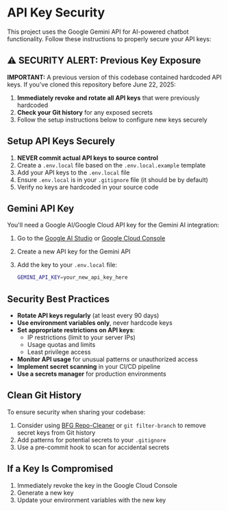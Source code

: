 # API Key Security

This project uses the Google Gemini API for AI-powered chatbot functionality. Follow these instructions to properly secure your API keys:

## ⚠️ SECURITY ALERT: Previous Key Exposure

**IMPORTANT:** A previous version of this codebase contained hardcoded API keys. If you've cloned this repository before June 22, 2025:

1. **Immediately revoke and rotate all API keys** that were previously hardcoded
2. **Check your Git history** for any exposed secrets
3. Follow the setup instructions below to configure new keys securely

## Setup API Keys Securely

1. **NEVER commit actual API keys to source control**
2. Create a `.env.local` file based on the `.env.local.example` template
3. Add your API keys to the `.env.local` file
4. Ensure `.env.local` is in your `.gitignore` file (it should be by default)
5. Verify no keys are hardcoded in your source code

## Gemini API Key

You'll need a Google AI/Google Cloud API key for the Gemini AI integration:

1. Go to the [Google AI Studio](https://makersuite.google.com/) or [Google Cloud Console](https://console.cloud.google.com/)
2. Create a new API key for the Gemini API
3. Add the key to your `.env.local` file:

   ```bash
   GEMINI_API_KEY=your_new_api_key_here
   ```

## Security Best Practices

- **Rotate API keys regularly** (at least every 90 days)
- **Use environment variables only**, never hardcode keys
- **Set appropriate restrictions on API keys**:
  - IP restrictions (limit to your server IPs)
  - Usage quotas and limits
  - Least privilege access
- **Monitor API usage** for unusual patterns or unauthorized access
- **Implement secret scanning** in your CI/CD pipeline
- **Use a secrets manager** for production environments

## Clean Git History

To ensure security when sharing your codebase:

1. Consider using [BFG Repo-Cleaner](https://rtyley.github.io/bfg-repo-cleaner/) or `git filter-branch` to remove secret keys from Git history
2. Add patterns for potential secrets to your `.gitignore`
3. Use a pre-commit hook to scan for accidental secrets

## If a Key Is Compromised

1. Immediately revoke the key in the Google Cloud Console
2. Generate a new key
3. Update your environment variables with the new key
